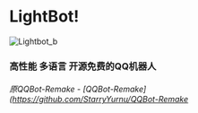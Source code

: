 # LightBot!
![Lightbot_b](https://user-images.githubusercontent.com/93127461/214476132-387e81a5-bf9a-49e4-bd47-9c53cd3515ba.png)


### 高性能 多语言 开源免费的****QQ机器人****
###### 原QQBot-Remake - [QQBot-Remake](https://github.com/StarryYurnu/QQBot-Remake
